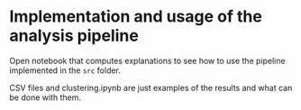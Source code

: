 # Implementation and usage of the analysis pipeline

Open notebook that computes explanations to see how to use the pipeline implemented in the `src` folder.

CSV files and clustering.ipynb are just examples of the results and what can be done with them.